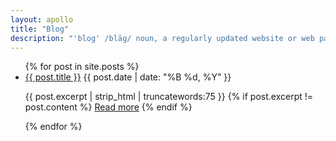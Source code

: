 ```yaml
---
layout: apollo
title: "Blog"
description: "'blog' /bläɡ/ noun, a regularly updated website or web page, typically one run by an individual or small group, that is written in an informal or conversational style."
---
```


<ul class="posts">
  {% for post in site.posts %}
    <li>
	<a href="{{ post.url }}" title="{{ post.title }}">{{ post.title }}</a>
	<span class="date">{{ post.date | date: "%B %d, %Y" }}</span>
    </li>
    <p class="excerpt">{{ post.excerpt | strip_html | truncatewords:75 }}
      {% if post.excerpt != post.content %}
        <a class="readmore" href="{{ site.baseurl }}{{ post.url }}" title="Read more">Read more</a>
      {% endif %}
    </p>
  {% endfor %}
</ul>
